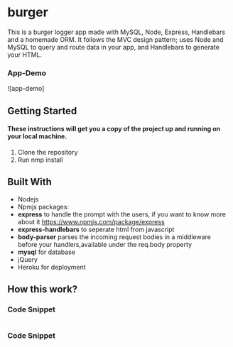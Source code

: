 # burger
This is a burger logger app made with MySQL, Node, Express, Handlebars and a homemade ORM. It follows the MVC design pattern; uses Node and MySQL to query and route data in your app, and Handlebars to generate your HTML.
### App-Demo
![app-demo]

## Getting Started
#### These instructions will get you a copy of the project up and running on your local machine.
1. Clone the repository
2. Run nmp install 


## Built With
- Nodejs
- Npmjs packages: 
- **express** to handle the prompt with the users, if you want to know more about it https://www.npmjs.com/package/express
- **express-handlebars** to seperate html from javascript
- **body-parser** parses the incoming request bodies in a middleware before your handlers,available under the req.body property
- **mysql** for database
- jQuery
- Heroku for deployment
## How this work?



### Code Snippet

```

```

### Code Snippet

```

```
        





